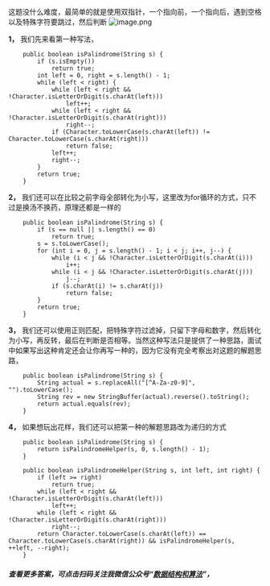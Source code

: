 这题没什么难度，最简单的就是使用双指针，一个指向前，一个指向后，遇到空格以及特殊字符要跳过，然后判断
![image.png](https://pic.leetcode-cn.com/4d9102ff750701d75d5ba25800498d67bb11b06444cc543670ced1aac00cf4d0-image.png)


**1，** 我们先来看第一种写法，
```
    public boolean isPalindrome(String s) {
        if (s.isEmpty())
            return true;
        int left = 0, right = s.length() - 1;
        while (left < right) {
            while (left < right && !Character.isLetterOrDigit(s.charAt(left)))
                left++;
            while (left < right && !Character.isLetterOrDigit(s.charAt(right)))
                right--;
            if (Character.toLowerCase(s.charAt(left)) != Character.toLowerCase(s.charAt(right)))
                return false;
            left++;
            right--;
        }
        return true;
    }
```
**2，** 我们还可以在比较之前字母全部转化为小写，这里改为for循环的方式，只不过是换汤不换药，原理还都是一样的
```
    public boolean isPalindrome(String s) {
        if (s == null || s.length() == 0)
            return true;
        s = s.toLowerCase();
        for (int i = 0, j = s.length() - 1; i < j; i++, j--) {
            while (i < j && !Character.isLetterOrDigit(s.charAt(i)))
                i++;
            while (i < j && !Character.isLetterOrDigit(s.charAt(j)))
                j--;
            if (s.charAt(i) != s.charAt(j))
                return false;
        }
        return true;
    }
```
**3，** 我们还可以使用正则匹配，把特殊字符过滤掉，只留下字母和数字，然后转化为小写，再反转，最后在判断是否相等。当然这种写法只是提供了一种思路，面试中如果写出这种肯定还会让你再写一种的，因为它没有完全考察出对这题的解题思路，
```
    public boolean isPalindrome(String s) {
        String actual = s.replaceAll("[^A-Za-z0-9]", "").toLowerCase();
        String rev = new StringBuffer(actual).reverse().toString();
        return actual.equals(rev);
    }
```
**4，** 如果想玩出花样，我们还可以把第一种的解题思路改为递归的方式
```
    public boolean isPalindrome(String s) {
        return isPalindromeHelper(s, 0, s.length() - 1);
    }

    public boolean isPalindromeHelper(String s, int left, int right) {
        if (left >= right)
            return true;
        while (left < right && !Character.isLetterOrDigit(s.charAt(left)))
            left++;
        while (left < right && !Character.isLetterOrDigit(s.charAt(right)))
            right--;
        return Character.toLowerCase(s.charAt(left)) == Character.toLowerCase(s.charAt(right)) && isPalindromeHelper(s, ++left, --right);
    }
```

##### 查看更多答案，可点击扫码关注我微信公众号“**[数据结构和算法](https://img-blog.csdnimg.cn/20190515124616751.jpg)**”，